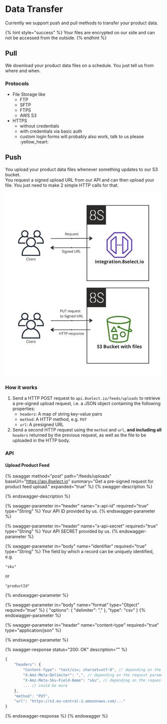 # Data Transfer

Currently we support push and pull methods to transfer your product data.

{% hint style="success" %}
Your files are encrypted on our side and can not be accessed from the outside.
{% endhint %}

## Pull

We download your product data files on a schedule. You just tell us from where and when.

### Protocols

* File Storage like
  * FTP
  * SFTP
  * FTPS
  * AWS S3
* HTTPS
  * without credentials
  * with credentials via basic auth
  * custom login forms will probably also work, talk to us please :yellow\_heart:

## Push

You upload your product data files whenever something updates to our S3 bucket.\
You request a signed upload URL from our API and can then upload your file. You just need to make 2 simple HTTP calls for that.

![](<../.gitbook/assets/Product Import - Frame 1 (1).jpg>)

### How it works

1. Send a HTTP POST request to `api.8select.io/feeds/uploads` to retrieve a pre-signed upload request, i.e. a JSON object containing the following properties:
   * `headers`: A map of string key-value pairs
   * `method`: A HTTP method, e.g. `PUT`
   * `url`: A presigned URL
2. Send a second HTTP request using the `method` and `url`, **and including all** `headers` returned by the previous request, as well as the file to be uploaded in the HTTP body.

### API

#### Upload Product Feed&#x20;

{% swagger method="post" path="/feeds/uploads" baseUrl="https://api.8select.io" summary="Get a pre-signed request for product feed upload." expanded="true" %}
{% swagger-description %}

{% endswagger-description %}

{% swagger-parameter in="header" name="x-api-id" required="true" type="String" %}
Your API ID provided by us.
{% endswagger-parameter %}

{% swagger-parameter in="header" name="x-api-secret" required="true" type="String" %}
Your API SECRET provided by us.
{% endswagger-parameter %}

{% swagger-parameter in="body" name="identifier" required="true" type="String" %}
The field by which a record can be uniquely identified, e.g. 

`"sku"`

 or 

`"productId"`

 
{% endswagger-parameter %}

{% swagger-parameter in="body" name="format" type="Object" required="true" %}
{ "options": { "delimiter": "," }, "type": "csv" }
{% endswagger-parameter %}

{% swagger-parameter in="header" name="content-type" required="true" type="application/json" %}

{% endswagger-parameter %}

{% swagger-response status="200: OK" description="" %}
```typescript
{
    "headers": {
        "Content-Type": "text/csv; charset=utf-8", // depending on the request parameters
        "X-Amz-Meta-Delimiter": ",", // depending on the request parameters
        "X-Amz-Meta-Sku-Field-Name": "sku", // depending on the request parameters
        ... // could be more
    },
    "method": "PUT",
    "url": "https://s3.eu-central-1.amazonaws.com/..."
}
```
{% endswagger-response %}
{% endswagger %}
